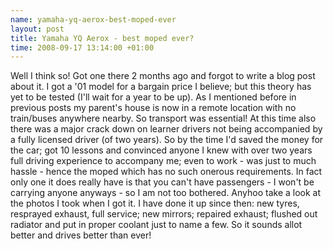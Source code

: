 ```yaml
--- 
name: yamaha-yq-aerox-best-moped-ever 
layout: post 
title: Yamaha YQ Aerox - best moped ever? 
time: 2008-09-17 13:14:00 +01:00 
--- 
```


Well I
think so! Got one there 2 months ago and forgot to write a blog post
about it. I got a '01 model for a bargain price I believe; but this
theory has yet to be tested (I'll wait for a year to be up). As I
mentioned before in previous posts my parent's house is now in a remote
location with no train/buses anywhere nearby. So transport was
essential! At this time also there was a major crack down on learner
drivers not being accompanied by a fully licensed driver (of two years).
So by the time I'd saved the money for the car; got 10 lessons and
convinced anyone I knew with over two years full driving experience to
accompany me; even to work - was just to much hassle - hence the moped
which has no such onerous requirements. In fact only one it does really
have is that you can't have passengers - I won't be carrying anyone
anyways - so I am not too bothered. Anyhoo take a look at the photos I
took when I got it. I have done it up since then: new tyres, resprayed
exhaust, full service; new mirrors; repaired exhaust; flushed out
radiator and put in proper coolant just to name a few. So it sounds
allot better and drives better than ever!  
  
[](http://picasaweb.google.com/s/c/bin/slideshow.swf "Click here to block this object with Adblock Plus")[](http://picasaweb.google.com/s/c/bin/slideshow.swf "Click here to block this object with Adblock Plus")